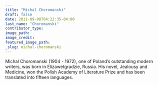 ```yaml
---
title: "Michal Choromanski"
draft: false
date: 2011-09-08T04:22:35-04:00
last_name: "Choromanski"
contributor_type:
image_path:
image_credit:
featured_image_path:
_slug: michal-choromanski
---
```


Michal Choromanski (1904 - 1972), one of Poland’s outstanding modern writers, was born in Elizawetgradzie, Russia. His novel, Jealousy and Medicine, won the Polish Academy of Literature Prize and has been translated into fifteen languages.

